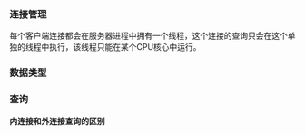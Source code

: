 ### 连接管理

每个客户端连接都会在服务器进程中拥有一个线程，这个连接的查询只会在这个单独的线程中执行，该线程只能在某个CPU核心中运行。

### 数据类型

### 查询

**内连接和外连接查询的区别**



